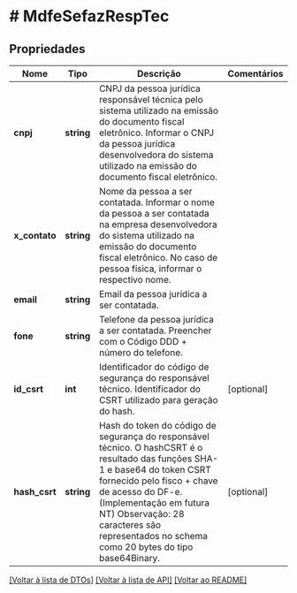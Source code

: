 # # MdfeSefazRespTec

## Propriedades

Nome | Tipo | Descrição | Comentários
------------ | ------------- | ------------- | -------------
**cnpj** | **string** | CNPJ da pessoa jurídica responsável técnica pelo sistema utilizado na emissão do documento fiscal eletrônico.  Informar o CNPJ da pessoa jurídica desenvolvedora do sistema utilizado na emissão do documento fiscal eletrônico. |
**x_contato** | **string** | Nome da pessoa a ser contatada.  Informar o nome da pessoa a ser contatada na empresa desenvolvedora do sistema utilizado na emissão do documento fiscal eletrônico. No caso de pessoa física, informar o respectivo nome. |
**email** | **string** | Email da pessoa jurídica a ser contatada. |
**fone** | **string** | Telefone da pessoa jurídica a ser contatada.  Preencher com o Código DDD + número do telefone. |
**id_csrt** | **int** | Identificador do código de segurança do responsável técnico.  Identificador do CSRT utilizado para geração do hash. | [optional]
**hash_csrt** | **string** | Hash do token do código de segurança do responsável técnico.  O hashCSRT é o resultado das funções SHA-1 e base64 do token CSRT fornecido pelo fisco + chave de acesso do DF-e. (Implementação em futura NT)    Observação: 28 caracteres são representados no schema como 20 bytes do tipo base64Binary. | [optional]

[[Voltar à lista de DTOs]](../../README.md#models) [[Voltar à lista de API]](../../README.md#endpoints) [[Voltar ao README]](../../README.md)

